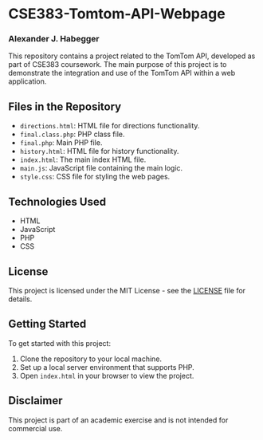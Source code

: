 # CSE383-Tomtom-API-Webpage
### Alexander J. Habegger

This repository contains a project related to the TomTom API, developed as part of CSE383 coursework. The main purpose of this project is to demonstrate the integration and use of the TomTom API within a web application.

## Files in the Repository
- `directions.html`: HTML file for directions functionality.
- `final.class.php`: PHP class file.
- `final.php`: Main PHP file.
- `history.html`: HTML file for history functionality.
- `index.html`: The main index HTML file.
- `main.js`: JavaScript file containing the main logic.
- `style.css`: CSS file for styling the web pages.

## Technologies Used
- HTML
- JavaScript
- PHP
- CSS

## License
This project is licensed under the MIT License - see the [LICENSE](LICENSE) file for details.

## Getting Started
To get started with this project:
1. Clone the repository to your local machine.
2. Set up a local server environment that supports PHP.
3. Open `index.html` in your browser to view the project.

## Disclaimer
This project is part of an academic exercise and is not intended for commercial use.
